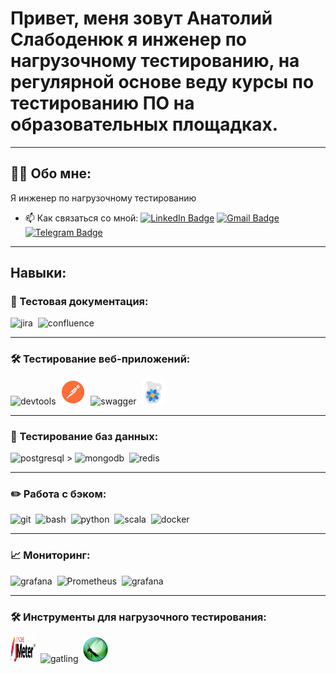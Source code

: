 # Привет, меня зовут Анатолий Слабоденюк я инженер по нагрузочному тестированию, на регулярной основе веду курсы по тестированию ПО на образовательных площадках.
---

## 👨‍💻 Обо мне:

Я инженер по нагрузочному тестированию

- 📫 Как связаться со мной:
[![LinkedIn Badge](https://img.shields.io/badge/-@anatolyslabodenyuk-blue?style=flat&logo=LinkedIn&logoColor=white)](https://www.linkedin.com/in/anatolyslabodenyuk/) 
[![Gmail Badge](https://img.shields.io/badge/-Gmail-red?style=flat&logo=Gmail&logoColor=white)](mailto:slabodenyukanatoly@gmail.com) 
[![Telegram Badge](https://img.shields.io/badge/-Slabodenyuk_Anatoly-blue?style=flat&logo=Telegram&logoColor=white)](https://t.me/Slabodenyuk_Anatoly/) 

---

## Навыки:

### 📁 Тестовая документация:

<div>
  <img src="https://cdn.jsdelivr.net/gh/devicons/devicon/icons/jira/jira-original.svg" title="jira" alt="jira" width="40" height="40"/>&nbsp
  <img src="https://cdn.jsdelivr.net/gh/devicons/devicon/icons/confluence/confluence-original-wordmark.svg" title="confluence" alt="confluence" width="40" height="40"/>&nbsp
</div>

---

### 🛠 Тестирование веб-приложений:

<div>
  <img src="https://d33wubrfki0l68.cloudfront.net/38b5c953a4667366685d55db55d057c86db1fc54/a0fdc/static/acae6b24d940347661ca901ea07f47c1/chrome-dev-logo-icon.png" title="devtools" alt="devtools" width="40" height="40"/>&nbsp
  <img src="images\postman.png" title="postman" alt="postman" width="40" height="40"/>&nbsp
  <img src="https://cdn.jsdelivr.net/gh/devicons/devicon@latest/icons/swagger/swagger-original.svg" title="swagger" alt="swagger" width="40" height="40"/>&nbsp
  <img src="images\charles_proxy.png" title="charles_proxy" alt="charles_proxy" width="40" height="40"/>&nbsp
</div>

---

### 💾 Тестирование баз данных:

<div>
  <img src="https://cdn.jsdelivr.net/gh/devicons/devicon/icons/postgresql/postgresql-original.svg" title="postgresql" alt="postgresql" width="40" height="40"/>&nbsp>
  <img src="https://cdn.jsdelivr.net/gh/devicons/devicon/icons/mongodb/mongodb-original.svg" title="mongodb" alt="mongodb" width="40" height="40"/>&nbsp
  <img src="https://cdn.jsdelivr.net/gh/devicons/devicon@latest/icons/redis/redis-original-wordmark.svg" title="redis" alt="redis" width="40" height="40"/>&nbsp
</div>

---

### ✏️ Работа с бэком:

<div>
  <img src="https://cdn.jsdelivr.net/gh/devicons/devicon/icons/git/git-original.svg" title="git" alt="git" width="40" height="40"/>&nbsp
  <img src="https://upload.wikimedia.org/wikipedia/commons/thumb/4/4b/Bash_Logo_Colored.svg/1024px-Bash_Logo_Colored.svg.png?20180723054350" title="bash" alt="bash" width="40" height="40"/>&nbsp
  <img src="https://cdn.jsdelivr.net/gh/devicons/devicon/icons/python/python-original.svg" title="python" alt="python" width="40" height="40"/>&nbsp
  <img src="https://cdn.jsdelivr.net/gh/devicons/devicon/icons/scala/scala-original.svg" title="scala" alt="scala" width="40" height="40"/>&nbsp
  <img src="https://cdn.jsdelivr.net/gh/devicons/devicon/icons/docker/docker-original.svg" title="docker" alt="docker" width="40" height="40"/>&nbsp
</div>

---

### 📈 Мониторинг:
<div>
  <img src="https://cdn.jsdelivr.net/gh/devicons/devicon/icons/grafana/grafana-original.svg" title="grafana" alt="grafana" width="40" height="40"/>&nbsp
  <img src="https://upload.wikimedia.org/wikipedia/commons/thumb/3/38/Prometheus_software_logo.svg/115px-Prometheus_software_logo.svg.png" title="Prometheus" alt="Prometheus" width="40" height="40"/>&nbsp
  <img src="https://cdn.jsdelivr.net/gh/devicons/devicon/icons/influxdb/influxdb-original.svg" title="influxDb" alt="grafana" width="40" height="40"/>&nbsp
<div>

---

### 🛠 Инструменты для нагрузочного тестирования:

<div>
  <img src="images\jmeter.svg" title="jmeter" alt="jmeter" width="40" height="40"/>&nbsp
  <img src="https://cdn.jsdelivr.net/gh/devicons/devicon@latest/icons/gatling/gatling-original.svg" title="gatling" alt="gatling" width="40" height="40"/>&nbsp
  <img src="images\locust.png" title="locust" alt="locust" width="40" height="40"/>&nbsp
<div>
